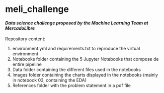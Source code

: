 # meli_challenge
_**Data science challenge proposed by the Machine Learning Team at MercadoLibre**_<br>
<br>
Repository content:<br>
1) environment.yml and requirements.txt to reproduce the virtual environment
2) Notebooks folder containing the 5 Jupyter Notebooks that compose de entire pipeline
3) Data folder containing the different files used in the notebooks
4) Images folder containing the charts displayed in the notebooks (mainly in notebook 03, containing the EDA)
5) References folder with the problem statement in a pdf file
